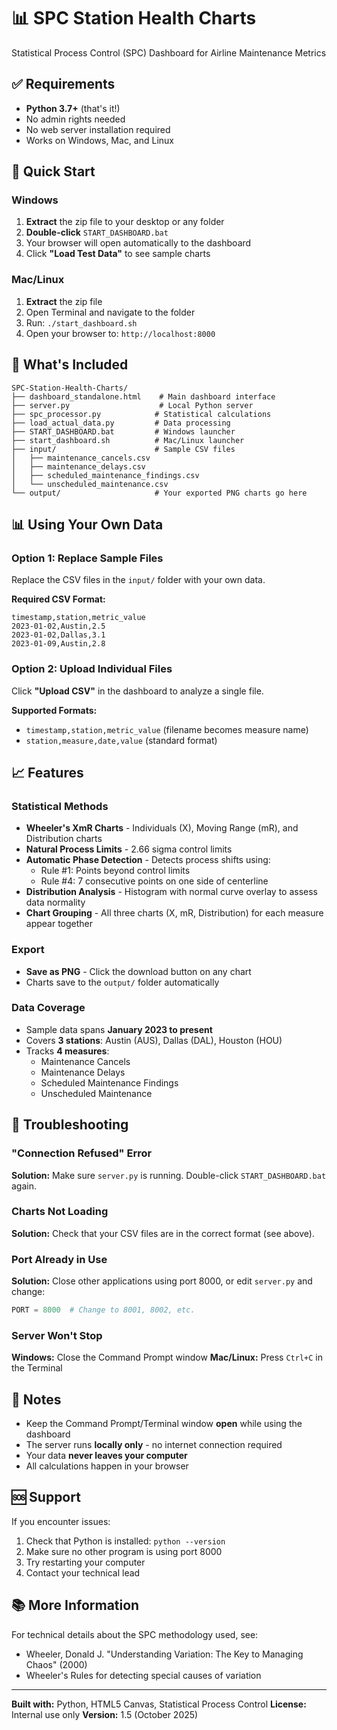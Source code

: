 # 📊 SPC Station Health Charts

Statistical Process Control (SPC) Dashboard for Airline Maintenance Metrics

## ✅ Requirements

- **Python 3.7+** (that's it!)
- No admin rights needed
- No web server installation required
- Works on Windows, Mac, and Linux

## 🚀 Quick Start

### Windows
1. **Extract** the zip file to your desktop or any folder
2. **Double-click** `START_DASHBOARD.bat`
3. Your browser will open automatically to the dashboard
4. Click **"Load Test Data"** to see sample charts

### Mac/Linux
1. **Extract** the zip file
2. Open Terminal and navigate to the folder
3. Run: `./start_dashboard.sh`
4. Open your browser to: `http://localhost:8000`

## 📁 What's Included

```
SPC-Station-Health-Charts/
├── dashboard_standalone.html    # Main dashboard interface
├── server.py                    # Local Python server
├── spc_processor.py            # Statistical calculations
├── load_actual_data.py         # Data processing
├── START_DASHBOARD.bat         # Windows launcher
├── start_dashboard.sh          # Mac/Linux launcher
├── input/                      # Sample CSV files
│   ├── maintenance_cancels.csv
│   ├── maintenance_delays.csv
│   ├── scheduled_maintenance_findings.csv
│   └── unscheduled_maintenance.csv
└── output/                     # Your exported PNG charts go here
```

## 📊 Using Your Own Data

### Option 1: Replace Sample Files
Replace the CSV files in the `input/` folder with your own data.

**Required CSV Format:**
```csv
timestamp,station,metric_value
2023-01-02,Austin,2.5
2023-01-02,Dallas,3.1
2023-01-09,Austin,2.8
```

### Option 2: Upload Individual Files
Click **"Upload CSV"** in the dashboard to analyze a single file.

**Supported Formats:**
- `timestamp,station,metric_value` (filename becomes measure name)
- `station,measure,date,value` (standard format)

## 📈 Features

### Statistical Methods
- **Wheeler's XmR Charts** - Individuals (X), Moving Range (mR), and Distribution charts
- **Natural Process Limits** - 2.66 sigma control limits
- **Automatic Phase Detection** - Detects process shifts using:
  - Rule #1: Points beyond control limits
  - Rule #4: 7 consecutive points on one side of centerline
- **Distribution Analysis** - Histogram with normal curve overlay to assess data normality
- **Chart Grouping** - All three charts (X, mR, Distribution) for each measure appear together

### Export
- **Save as PNG** - Click the download button on any chart
- Charts save to the `output/` folder automatically

### Data Coverage
- Sample data spans **January 2023 to present**
- Covers **3 stations**: Austin (AUS), Dallas (DAL), Houston (HOU)
- Tracks **4 measures**:
  - Maintenance Cancels
  - Maintenance Delays
  - Scheduled Maintenance Findings
  - Unscheduled Maintenance

## 🔧 Troubleshooting

### "Connection Refused" Error
**Solution:** Make sure `server.py` is running. Double-click `START_DASHBOARD.bat` again.

### Charts Not Loading
**Solution:** Check that your CSV files are in the correct format (see above).

### Port Already in Use
**Solution:** Close other applications using port 8000, or edit `server.py` and change:
```python
PORT = 8000  # Change to 8001, 8002, etc.
```

### Server Won't Stop
**Windows:** Close the Command Prompt window
**Mac/Linux:** Press `Ctrl+C` in the Terminal

## 📝 Notes

- Keep the Command Prompt/Terminal window **open** while using the dashboard
- The server runs **locally only** - no internet connection required
- Your data **never leaves your computer**
- All calculations happen in your browser

## 🆘 Support

If you encounter issues:
1. Check that Python is installed: `python --version`
2. Make sure no other program is using port 8000
3. Try restarting your computer
4. Contact your technical lead

## 📚 More Information

For technical details about the SPC methodology used, see:
- Wheeler, Donald J. "Understanding Variation: The Key to Managing Chaos" (2000)
- Wheeler's Rules for detecting special causes of variation

---

**Built with:** Python, HTML5 Canvas, Statistical Process Control
**License:** Internal use only
**Version:** 1.5 (October 2025)

